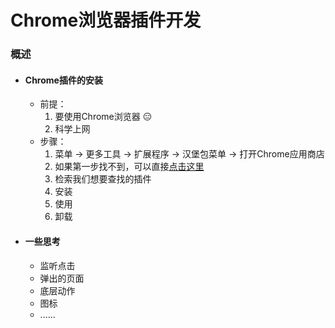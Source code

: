 # Chrome浏览器插件开发

### 概述

* #### Chrome插件的安装
  * 前提：
    1. 要使用Chrome浏览器 😑
    2. 科学上网
  * 步骤：
    1. 菜单 -> 更多工具 -> 扩展程序 -> 汉堡包菜单 -> 打开Chrome应用商店
    2. 如果第一步找不到，可以直接[点击这里](https://chrome.google.com/webstore/category/extensions?hl=zh-CN)
    3. 检索我们想要查找的插件
    4. 安装
    5. 使用
    6. 卸载

* #### 一些思考
  * 监听点击
  * 弹出的页面
  * 底层动作
  * 图标
  * ......

